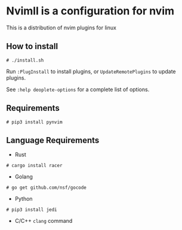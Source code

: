 # Nvimll is a configuration for nvim

This is a distribution of nvim plugins for linux


## How to install

```shell
# ./install.sh
```

Run `:PlugInstall` to install plugins, or `UpdateRemotePlugins` to update plugins.

See `:help deoplete-options` for a complete list of options.


## Requirements

```shell
# pip3 install pynvim
```


## Language Requirements

- Rust
```shell
# cargo install racer
```

- Golang
```shell
# go get github.com/nsf/gocode
```

- Python
```shell
# pip3 install jedi
```

- C/C++
`clang` command
